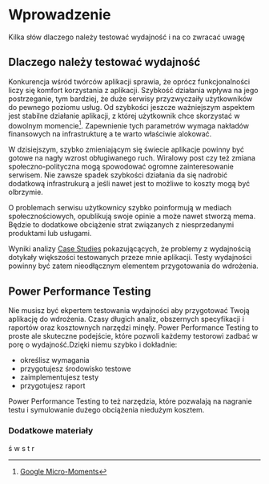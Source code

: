 # Wprowadzenie

Kilka słów dlaczego należy testować wydajność i na co zwracać uwagę

## Dlaczego należy testować wydajność 

Konkurencja wśród twórców aplikacji sprawia, że oprócz funkcjonalności liczy się komfort korzystania z aplikacji. Szybkość działania wpływa na jego postrzeganie, tym bardziej, że duże serwisy przyzwyczaiły użytkowników do pewnego poziomu usług. Od szybkości jeszcze ważniejszym aspektem jest stabilne działanie aplikacji, z której użytkownik chce skorzystać w dowolnym momencie[^1]. Zapewnienie tych parametrów wymaga nakładów finansowych na  infrastrukturę a te warto właściwie alokować.

W dzisiejszym, szybko zmieniającym się świecie aplikacje powinny być gotowe na nagły wzrost obługiwanego ruch. Wiralowy post czy też zmiana społeczno-polityczna mogą spowodować ogromne zainteresowanie serwisem. Nie zawsze spadek szybkości działania da się nadrobić dodatkową infrastrukurą a jeśli nawet jest to możliwe to koszty mogą być olbrzymie. 

O problemach serwisu użytkownicy szybko poinformują w mediach społecznościowych, opublikują swoje opinie a może nawet stworzą mema. Będzie to dodatkowe obciążenie strat związanych z niesprzedanymi produktami lub usługami. 

Wyniki analizy [Case Studies](#) pokazującących, że problemy z wydajnością dotykały większości testowanych przeze mnie aplikacji. Testy wydajności powinny być zatem nieodłącznym elementem przygotowania do wdrożenia.

## Power Performance Testing

Nie musisz być ekpertem testowania wydajności aby przygotować Twoją aplikację do wdrożenia. Czasy długich analiz, obszernych specyfikacji i raportów oraz kosztownych narzędzi minęły. Power Performance Testing to proste ale skuteczne podejście, które pozwoli każdemy testorowi zadbać w porę o wydajność.Dzięki niemu szybko i dokładnie:

- określisz wymagania 
- przygotujesz środowisko testowe
- zaimplementujesz testy
- przygotujesz raport

Power Performance Testing to też narzędzia, które pozwalają na nagranie testu i symulowanie dużego obciążenia niedużym kosztem.

### Dodatkowe materiały

[^1]: [Google Micro-Moments](https://www.thinkwithgoogle.com/consumer-insights/consumer-journey/micro-moments/)

ś w s t r